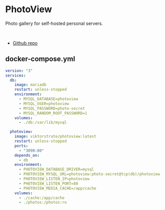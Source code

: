 # PhotoView

Photo gallery for self-hosted personal servers.

<br>

- [Github repo](https://github.com/viktorstrate/photoview)


## docker-compose.yml
```yml
version: "3"
services:
  db:
    image: mariadb
    restart: unless-stopped
    environment:
      - MYSQL_DATABASE=photoview
      - MYSQL_USER=photoview
      - MYSQL_PASSWORD=photo-secret
      - MYSQL_RANDOM_ROOT_PASSWORD=1
    volumes:
      - ./db:/var/lib/mysql

  photoview:
    image: viktorstrate/photoview:latest
    restart: unless-stopped
    ports:
      - "3090:80"
    depends_on:
      - db
    environment:
      - PHOTOVIEW_DATABASE_DRIVER=mysql
      - PHOTOVIEW_MYSQL_URL=photoview:photo-secret@tcp(db)/photoview
      - PHOTOVIEW_LISTEN_IP=photoview
      - PHOTOVIEW_LISTEN_PORT=80
      - PHOTOVIEW_MEDIA_CACHE=/app/cache
    volumes:
      - ./cache:/app/cache
      - ./photos:/photos:ro
```
